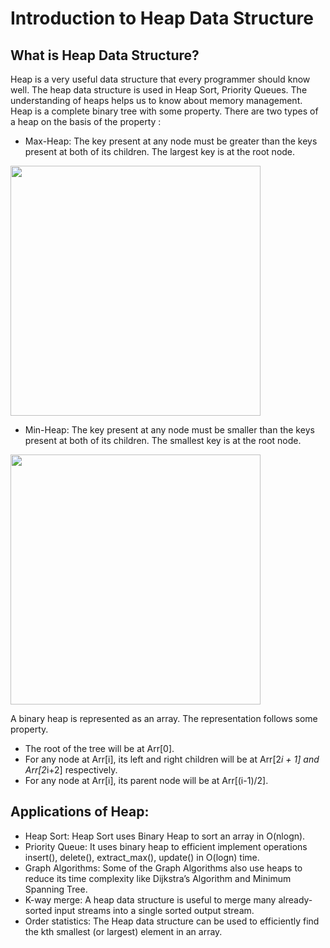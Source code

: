 # Introduction to Heap Data Structure

## What is Heap Data Structure?

Heap is a very useful data structure that every programmer should know well. The heap data structure is used in Heap Sort, Priority Queues. The understanding of heaps helps us to know about memory management.
Heap is a complete binary tree with some property. There are two types of a heap on the basis of the property :
* Max-Heap: The key present at any node must be greater than the keys present at both of its children. The largest key is at the root node.

<img src="https://s3.ap-south-1.amazonaws.com/afteracademy-server-uploads/introduction-to-heaps-max-heap-b49f1b147177a014.png" height="400px" width="400px">

* Min-Heap: The key present at any node must be smaller than the keys present at both of its children. The smallest key is at the root node.

<img src="https://s3.ap-south-1.amazonaws.com/afteracademy-server-uploads/introduction-to-heaps-min-heap-3837ac4d8b664f7f.png" height="400px" width="400px">

A binary heap is represented as an array. The representation follows some property.
* The root of the tree will be at Arr[0].
* For any node at Arr[i], its left and right children will be at Arr[2*i + 1] and Arr[2*i+2] respectively.
* For any node at Arr[i], its parent node will be at Arr[(i-1)/2].

## Applications of Heap:

* Heap Sort: Heap Sort uses Binary Heap to sort an array in O(nlogn).
* Priority Queue: It uses binary heap to efficient implement operations insert(), delete(), extract_max(), update() in O(logn) time.
* Graph Algorithms: Some of the Graph Algorithms also use heaps to reduce its time complexity like Dijkstra’s Algorithm and Minimum Spanning Tree.
* K-way merge: A heap data structure is useful to merge many already-sorted input streams into a single sorted output stream.
* Order statistics: The Heap data structure can be used to efficiently find the kth smallest (or largest) element in an array.
